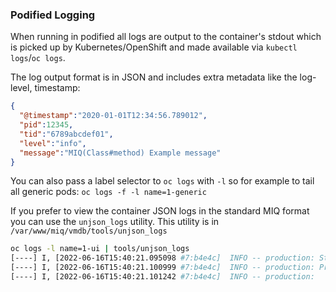 ### Podified Logging

When running in podified all logs are output to the container's stdout which is picked up by Kubernetes/OpenShift and made available via `kubectl logs`/`oc logs`.

The log output format is in JSON and includes extra metadata like the log-level, timestamp:
```json
{
  "@timestamp":"2020-01-01T12:34:56.789012",
  "pid":12345,
  "tid":"6789abcdef01",
  "level":"info",
  "message":"MIQ(Class#method) Example message"
}
```

You can also pass a label selector to `oc logs` with `-l` so for example to tail all generic pods: `oc logs -f -l name=1-generic`

If you prefer to view the container JSON logs in the standard MIQ format you can use the `unjson_logs` utility.  This utility is in `/var/www/miq/vmdb/tools/unjson_logs`

```bash
oc logs -l name=1-ui | tools/unjson_logs
[----] I, [2022-06-16T15:40:21.095098 #7:b4e4c]  INFO -- production: Started GET "/ems_infra/56?display=vms" for 127.0.0.1 at 2022-06-16 15:40:21 +0000
[----] I, [2022-06-16T15:40:21.100999 #7:b4e4c]  INFO -- production: Processing by EmsInfraController#show as HTML
[----] I, [2022-06-16T15:40:21.101242 #7:b4e4c]  INFO -- production:   Parameters: {"display"=>"vms", "id"=>"56"}
```
